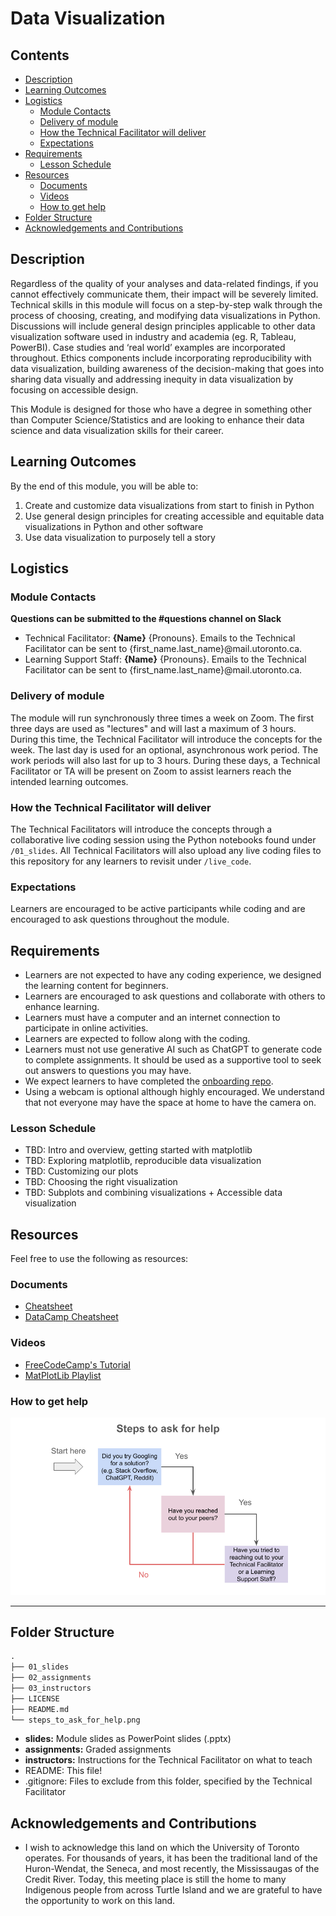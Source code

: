 # Data Visualization

## Contents
* [Description](#description)
* [Learning Outcomes](#learning-outcomes)
* [Logistics](#logistics)
  + [Module Contacts](#module-contacts)
  + [Delivery of module](#delivery-of-module)
  + [How the Technical Facilitator will deliver](#how-the-technical-facilitator-will-deliver)
  + [Expectations](#expectations)
* [Requirements](#requirements)
  + [Lesson Schedule](#lesson-schedule)
* [Resources](#resources)
  + [Documents](#documents)
  + [Videos](#videos)
  + [How to get help](#how-to-get-help)
* [Folder Structure](#folder-structure)
* [Acknowledgements and Contributions](#acknowledgements-and-contributions)

## Description
Regardless of the quality of your analyses and data-related findings, if you cannot effectively communicate them, their impact will be severely limited. Technical skills in this module will focus on a step-by-step walk through the process of choosing, creating, and modifying data visualizations in Python. Discussions will include general design principles applicable to other data visualization software used in industry and academia (eg. R, Tableau, PowerBI). Case studies and ‘real world’ examples are incorporated throughout. Ethics components include incorporating reproducibility with data visualization, building awareness of the decision-making that goes into sharing data visually and addressing inequity in data visualization by focusing on accessible design.

This Module is designed for those who have a degree in something other than Computer Science/Statistics and are looking to enhance their data science and data visualization skills for their career.

## Learning Outcomes
By the end of this module, you will be able to:

1.	Create and customize data visualizations from start to finish in Python
2.	Use general design principles for creating accessible and equitable data visualizations in Python and other software
3.	Use data visualization to purposely tell a story

## Logistics

### Module Contacts
**Questions can be submitted to the #questions channel on Slack**

* Technical Facilitator: **{Name}** {Pronouns}. Emails to the Technical Facilitator can be sent to {first_name.last_name}@mail.utoronto.ca.
* Learning Support Staff: **{Name}** {Pronouns}. Emails to the Technical Facilitator can be sent to {first_name.last_name}@mail.utoronto.ca.

### Delivery of module
The module will run synchronously three times a week on Zoom. The first three days are used as "lectures" and will last a maximum of 3 hours. During this time, the Technical Facilitator will introduce the concepts for the week. The last day is used for an optional, asynchronous work period. The work periods will also last for up to 3 hours. During these days, a Technical Facilitator or TA will be present on Zoom to assist learners reach the intended learning outcomes.

### How the Technical Facilitator will deliver
The Technical Facilitators will introduce the concepts through a collaborative live coding session using the Python notebooks found under `/01_slides`. All Technical Facilitators will also upload any live coding files to this repository for any learners to revisit under `/live_code`.
 
### Expectations
Learners are encouraged to be active participants while coding and are encouraged to ask questions throughout the module.
 
## Requirements
* Learners are not expected to have any coding experience, we designed the learning content for beginners.
* Learners are encouraged to ask questions and collaborate with others to enhance learning.
* Learners must have a computer and an internet connection to participate in online activities.
* Learners are expected to follow along with the coding.
* Learners must not use generative AI such as ChatGPT to generate code to complete assignments. It should be used as a supportive tool to seek out answers to questions you may have.
* We expect learners to have completed the [onboarding repo](https://github.com/UofT-DSI/Onboarding/tree/tech-onboarding-docs).
* Using a webcam is optional although highly encouraged. We understand that not everyone may have the space at home to have the camera on.

### Lesson Schedule
* TBD: Intro and overview, getting started with matplotlib
* TBD: Exploring matplotlib, reproducible data visualization
* TBD: Customizing our plots
* TBD: Choosing the right visualization 
* TBD: Subplots and combining visualizations + Accessible data visualization

## Resources
Feel free to use the following as resources:

### Documents
- [Cheatsheet](https://matplotlib.org/cheatsheets/)
- [DataCamp Cheatsheet](https://www.datacamp.com/cheat-sheet/matplotlib-cheat-sheet-plotting-in-python)

### Videos
- [FreeCodeCamp's Tutorial](https://www.youtube.com/watch?v=3Xc3CA655Y4)
- [MatPlotLib Playlist](https://www.youtube.com/playlist?list=PL-osiE80TeTvipOqomVEeZ1HRrcEvtZB_)

### How to get help
![image](/steps_to_ask_for_help.png)

<hr>

## Folder Structure

```markdown
.
├── 01_slides
├── 02_assignments
├── 03_instructors
├── LICENSE
├── README.md
└── steps_to_ask_for_help.png
```

* **slides:** Module slides as PowerPoint slides (.pptx)
* **assignments:** Graded assignments
* **instructors:** Instructions for the Technical Facilitator on what to teach
* README: This file!
* .gitignore: Files to exclude from this folder, specified by the Technical Facilitator

## Acknowledgements and Contributions
* I wish to acknowledge this land on which the University of Toronto operates. For thousands of years, it has been the traditional land of the Huron-Wendat, the Seneca, and most recently, the Mississaugas of the Credit River. Today, this meeting place is still the home to many Indigenous people from across Turtle Island and we are grateful to have the opportunity to work on this land.
